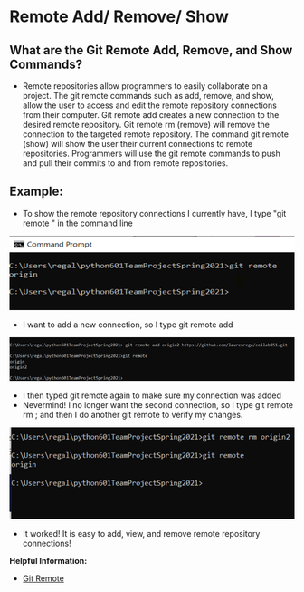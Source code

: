 # Remote Add/ Remove/ Show
## What are the Git Remote Add, Remove, and Show Commands?

- Remote repositories allow programmers to easily collaborate on a project. The git remote commands such as add, remove, and show, allow the user to access and edit the remote repository connections from their computer. Git remote add creates a new connection to the desired remote repository. Git remote rm (remove) will remove the connection to the targeted remote repository. The command git remote (show) will show the user their current connections to remote repositories. Programmers will use the git remote commands to push and pull their commits to and from remote repositories.

## Example:
- To show the remote repository connections I currently have, I type "git remote " in the command line

![Remote1](/Remote1.png)

-	I want to add a new connection, so I type git remote add <name> <url>

![Remote2](/Remote2.png)

- I then typed git remote again to make sure my connection was added
- Nevermind! I no longer want the second connection, so I type git remote rm <name>; and then I do another git remote to verify my changes. 

![Remote3](/Remote3.png)

- It worked! It is easy to add, view, and remove remote repository connections!

**Helpful Information:**
- [Git Remote](https://www.atlassian.com/git/tutorials/syncing)
